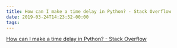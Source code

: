 ```yaml
---
title: How can I make a time delay in Python? - Stack Overflow
date: 2019-03-24T14:23:52-00:00
tags:
---
```


[How can I make a time delay in Python? - Stack Overflow](https://stackoverflow.com/questions/510348/how-can-i-make-a-time-delay-in-python)
